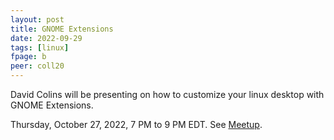 ```yaml
---
layout: post
title: GNOME Extensions
date: 2022-09-29
tags: [linux]
fpage: b
peer: coll20
---
```


David Colins will be presenting on how to customize your linux desktop with
GNOME Extensions.

Thursday, October 27, 2022, 7 PM to 9 PM EDT. See [Meetup]({{site.meetupurl}}).
